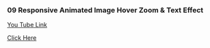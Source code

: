 ### 09 Responsive Animated Image Hover Zoom & Text Effect

[You Tube Link](https://www.youtube.com/watch?v=tXZwhCisEdY&list=PLwGdqUZWnOp2JYAoNE_-7sSWcIeO1A-xi&index=27)

[Click Here](http://image-hover-zoom.surge.sh/)